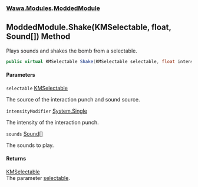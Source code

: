 ### [Wawa.Modules](Wawa.Modules.md 'Wawa.Modules').[ModdedModule](ModdedModule.md 'Wawa.Modules.ModdedModule')

## ModdedModule.Shake(KMSelectable, float, Sound[]) Method

Plays sounds and shakes the bomb from a selectable.

```csharp
public virtual KMSelectable Shake(KMSelectable selectable, float intensityModifier=0f, params Wawa.Modules.Sound[] sounds);
```
#### Parameters

<a name='Wawa.Modules.ModdedModule.Shake(KMSelectable,float,Wawa.Modules.Sound[]).selectable'></a>

`selectable` [KMSelectable](https://docs.microsoft.com/en-us/dotnet/api/KMSelectable 'KMSelectable')

The source of the interaction punch and sound source.

<a name='Wawa.Modules.ModdedModule.Shake(KMSelectable,float,Wawa.Modules.Sound[]).intensityModifier'></a>

`intensityModifier` [System.Single](https://docs.microsoft.com/en-us/dotnet/api/System.Single 'System.Single')

The intensity of the interaction punch.

<a name='Wawa.Modules.ModdedModule.Shake(KMSelectable,float,Wawa.Modules.Sound[]).sounds'></a>

`sounds` [Sound](Sound.md 'Wawa.Modules.Sound')[[]](https://docs.microsoft.com/en-us/dotnet/api/System.Array 'System.Array')

The sounds to play.

#### Returns
[KMSelectable](https://docs.microsoft.com/en-us/dotnet/api/KMSelectable 'KMSelectable')  
The parameter [selectable](ModdedModule.Shake(KMSelectable,Single,Sound[]).md#Wawa.Modules.ModdedModule.Shake(KMSelectable,float,Wawa.Modules.Sound[]).selectable 'Wawa.Modules.ModdedModule.Shake(KMSelectable, float, Wawa.Modules.Sound[]).selectable').